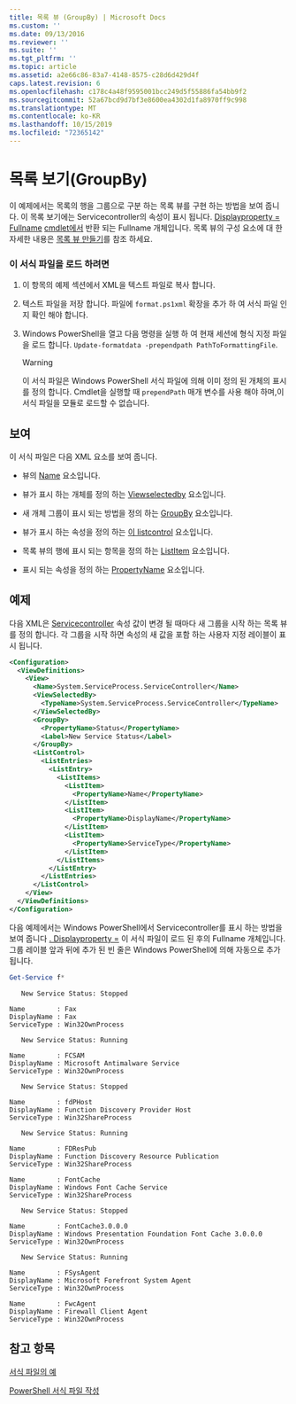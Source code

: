```yaml
---
title: 목록 뷰 (GroupBy) | Microsoft Docs
ms.custom: ''
ms.date: 09/13/2016
ms.reviewer: ''
ms.suite: ''
ms.tgt_pltfrm: ''
ms.topic: article
ms.assetid: a2e66c86-83a7-4148-8575-c28d6d429d4f
caps.latest.revision: 6
ms.openlocfilehash: c178c4a48f9595001bcc249d5f55886fa54bb9f2
ms.sourcegitcommit: 52a67bcd9d7bf3e8600ea4302d1fa8970ff9c998
ms.translationtype: MT
ms.contentlocale: ko-KR
ms.lasthandoff: 10/15/2019
ms.locfileid: "72365142"
---
```

# <a name="list-view-groupby"></a>목록 보기(GroupBy)

이 예제에서는 목록의 행을 그룹으로 구분 하는 목록 뷰를 구현 하는 방법을 보여 줍니다. 이 목록 보기에는 Servicecontroller의 속성이 표시 됩니다. [ Displayproperty = Fullname](/dotnet/api/System.ServiceProcess.ServiceController) [cmdlet에서](/powershell/module/Microsoft.PowerShell.Management/Get-Service) 반환 되는 Fullname 개체입니다. 목록 뷰의 구성 요소에 대 한 자세한 내용은 [목록 뷰 만들기](./creating-a-list-view.md)를 참조 하세요.

### <a name="to-load-this-formatting-file"></a>이 서식 파일을 로드 하려면

1. 이 항목의 예제 섹션에서 XML을 텍스트 파일로 복사 합니다.

2. 텍스트 파일을 저장 합니다. 파일에 `format.ps1xml` 확장을 추가 하 여 서식 파일 인지 확인 해야 합니다.

3. Windows PowerShell을 열고 다음 명령을 실행 하 여 현재 세션에 형식 지정 파일을 로드 합니다. `Update-formatdata -prependpath PathToFormattingFile`.

   > [!WARNING]
   > 이 서식 파일은 Windows PowerShell 서식 파일에 의해 이미 정의 된 개체의 표시를 정의 합니다. Cmdlet을 실행할 때 `prependPath` 매개 변수를 사용 해야 하며,이 서식 파일을 모듈로 로드할 수 없습니다.

## <a name="demonstrates"></a>보여

이 서식 파일은 다음 XML 요소를 보여 줍니다.

- 뷰의 [Name](./name-element-for-view-format.md) 요소입니다.

- 뷰가 표시 하는 개체를 정의 하는 [Viewselectedby](./viewselectedby-element-format.md) 요소입니다.

- 새 개체 그룹이 표시 되는 방법을 정의 하는 [GroupBy](./viewselectedby-element-format.md) 요소입니다.

- 뷰가 표시 하는 속성을 정의 하는 [이 listcontrol](./listcontrol-element-format.md) 요소입니다.

- 목록 뷰의 행에 표시 되는 항목을 정의 하는 [ListItem](./listitem-element-for-listitems-for-listcontrol-format.md) 요소입니다.

- 표시 되는 속성을 정의 하는 [PropertyName](./propertyname-element-for-listitem-for-listcontrol-format.md) 요소입니다.

## <a name="example"></a>예제

다음 XML은 [Servicecontroller](/dotnet/api/System.ServiceProcess.ServiceController.Status) 속성 값이 변경 될 때마다 새 그룹을 시작 하는 목록 뷰를 정의 합니다. 각 그룹을 시작 하면 속성의 새 값을 포함 하는 사용자 지정 레이블이 표시 됩니다.

```xml
<Configuration>
  <ViewDefinitions>
    <View>
      <Name>System.ServiceProcess.ServiceController</Name>
      <ViewSelectedBy>
        <TypeName>System.ServiceProcess.ServiceController</TypeName>
      </ViewSelectedBy>
      <GroupBy>
        <PropertyName>Status</PropertyName>
        <Label>New Service Status</Label>
      </GroupBy>
      <ListControl>
        <ListEntries>
          <ListEntry>
            <ListItems>
              <ListItem>
                <PropertyName>Name</PropertyName>
              </ListItem>
              <ListItem>
                <PropertyName>DisplayName</PropertyName>
              </ListItem>
              <ListItem>
                <PropertyName>ServiceType</PropertyName>
              </ListItem>
            </ListItems>
          </ListEntry>
        </ListEntries>
      </ListControl>
    </View>
  </ViewDefinitions>
</Configuration>
```

다음 예제에서는 Windows PowerShell에서 Servicecontroller를 표시 하는 방법을 보여 줍니다 [. Displayproperty =](/dotnet/api/System.ServiceProcess.ServiceController) 이 서식 파일이 로드 된 후의 Fullname 개체입니다. 그룹 레이블 앞과 뒤에 추가 된 빈 줄은 Windows PowerShell에 의해 자동으로 추가 됩니다.

```powershell
Get-Service f*
```

```output
   New Service Status: Stopped

Name        : Fax
DisplayName : Fax
ServiceType : Win32OwnProcess

   New Service Status: Running

Name        : FCSAM
DisplayName : Microsoft Antimalware Service
ServiceType : Win32OwnProcess

   New Service Status: Stopped

Name        : fdPHost
DisplayName : Function Discovery Provider Host
ServiceType : Win32ShareProcess

   New Service Status: Running

Name        : FDResPub
DisplayName : Function Discovery Resource Publication
ServiceType : Win32ShareProcess

Name        : FontCache
DisplayName : Windows Font Cache Service
ServiceType : Win32ShareProcess

   New Service Status: Stopped

Name        : FontCache3.0.0.0
DisplayName : Windows Presentation Foundation Font Cache 3.0.0.0
ServiceType : Win32OwnProcess

   New Service Status: Running

Name        : FSysAgent
DisplayName : Microsoft Forefront System Agent
ServiceType : Win32OwnProcess

Name        : FwcAgent
DisplayName : Firewall Client Agent
ServiceType : Win32OwnProcess
```

## <a name="see-also"></a>참고 항목

[서식 파일의 예](./examples-of-formatting-files.md)

[PowerShell 서식 파일 작성](./writing-a-powershell-formatting-file.md)
